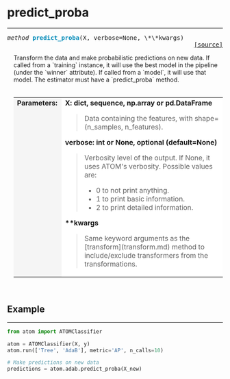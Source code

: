 # predict_proba
---------------

<a name="atom"></a>
<pre><em>method</em> <strong style="color:#008AB8">predict_proba</strong>(X, verbose=None, \*\*kwargs) 
<div align="right"><a href="https://github.com/tvdboom/ATOM/blob/master/atom/basepredictor.py#L128">[source]</a></div></pre>
<div style="padding-left:3%">
Transform the data and make probabilistic predictions on new data. If called from a
 `training` instance, it will use the best model in the pipeline (under the `winner`
 attribute). If called from a `model`, it will use that model. The estimator must
 have a `predict_proba` method.
<br /><br />
<table>
<tr>
<td width="15%" style="vertical-align:top; background:#F5F5F5;"><strong>Parameters:</strong></td>
<td width="75%" style="background:white;">
<strong>X: dict, sequence, np.array or pd.DataFrame</strong>
<blockquote>
Data containing the features, with shape=(n_samples, n_features).
</blockquote>
<strong>verbose: int or None, optional (default=None)</strong>
<blockquote>
Verbosity level of the output. If None, it uses ATOM's verbosity. Possible values are:
<ul>
<li>0 to not print anything.</li>
<li>1 to print basic information.</li>
<li>2 to print detailed information.</li>
</ul>
</blockquote>
<strong>**kwargs</strong>
<blockquote>
Same keyword arguments as the [transform](transform.md) method to
 include/exclude transformers from the transformations.
</blockquote>
</tr>
</table>
</div>
<br />


## Example
----------

```python
from atom import ATOMClassifier

atom = ATOMClassifier(X, y)
atom.run(['Tree', 'AdaB'], metric='AP', n_calls=10)

# Make predictions on new data
predictions = atom.adab.predict_proba(X_new)
```
